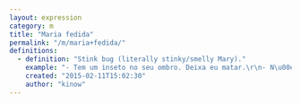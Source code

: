 ```yaml
---
layout: expression
category: m
title: "Maria fedida"
permalink: "/m/maria+fedida/"
definitions:
  - definition: "Stink bug (literally stinky/smelly Mary)."
    example: "- Tem um inseto no seu ombro. Deixa eu matar.\r\n- N\u00e3o! \u00c9 uma Maria fedida."
    created: "2015-02-11T15:02:30"
    author: "kinow"
---
```

